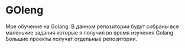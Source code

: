 # GOleng
Мое обучение на Golang.
В данном репозитории будут собраны все маленькие задания которые я получил во время изучения Golang.
Большие проекты получат отдельные репозитории.
